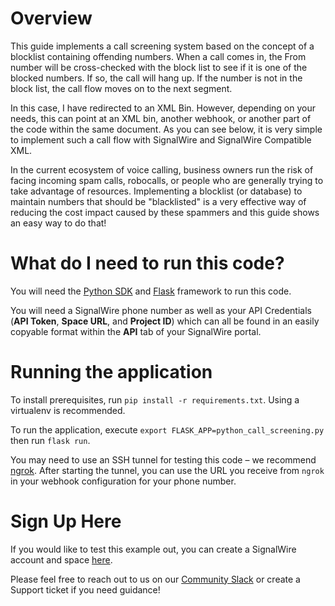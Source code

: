 # Overview 
This guide implements a call screening system based on the concept of a blocklist containing offending numbers. When a call comes in, the From number will be cross-checked with the block list to see if it is one of the blocked numbers. If so, the call will hang up. If the number is not in the block list, the call flow moves on to the next segment. 

In this case, I have redirected to an XML Bin. However, depending on your needs, this can point at an XML bin, another webhook, or another part of the code within the same document. As you can see below, it is very simple to implement such a call flow with SignalWire and SignalWire Compatible XML.

In the current ecosystem of voice calling, business owners run the risk of facing incoming spam calls, robocalls, or people who are generally trying to take advantage of resources. Implementing a blocklist (or database) to maintain numbers that should be "blacklisted" is a very effective way of reducing the cost impact caused by these spammers and this guide shows an easy way to do that!

# What do I need to run this code? 


You will need the [Python SDK](https://developer.signalwire.com/compatibility-api/reference/client-libraries-and-sdks#python) and [Flask](https://pypi.org/project/Flask/) framework to run this code. 

You will need a SignalWire phone number as well as your API Credentials (**API Token**, **Space URL**, and **Project ID**) which can all be found in an easily copyable format within the **API** tab of your SignalWire portal. 

# Running the application 
To install prerequisites, run `pip install -r requirements.txt`. Using a virtualenv is recommended.

To run the application, execute `export FLASK_APP=python_call_screening.py` then run `flask run`.

You may need to use an SSH tunnel for testing this code – we recommend [ngrok](https://ngrok.com/). After starting the tunnel, you can use the URL you receive from `ngrok` in your webhook configuration for your phone number.


# Sign Up Here

If you would like to test this example out, you can create a SignalWire account and space [here](https://m.signalwire.com/signups/new?s=1).

Please feel free to reach out to us on our [Community Slack](https://join.slack.com/t/signalwire-community/shared_invite/zt-sjagsni8-AYKmOMhP_1sVMvz9Ya_r0Q) or create a Support ticket if you need guidance!